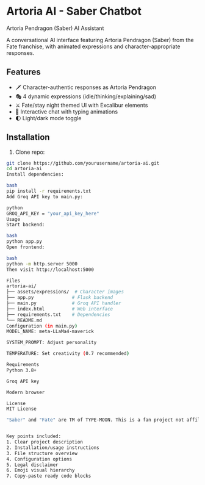 # Artoria AI - Saber Chatbot

Artoria Pendragon (Saber) AI Assistant

A conversational AI interface featuring Artoria Pendragon (Saber) from the Fate franchise, with animated expressions and character-appropriate responses.

## Features
- 🗡️ Character-authentic responses as Artoria Pendragon
- 🎭 4 dynamic expressions (idle/thinking/explaining/sad)
- ⚔️ Fate/stay night themed UI with Excalibur elements
- 💬 Interactive chat with typing animations
- 🌓 Light/dark mode toggle

## Installation
1. Clone repo:
```bash
git clone https://github.com/yourusername/artoria-ai.git
cd artoria-ai
Install dependencies:

bash
pip install -r requirements.txt
Add Groq API key to main.py:

python
GROQ_API_KEY = "your_api_key_here"
Usage
Start backend:

bash
python app.py
Open frontend:

bash
python -m http.server 5000
Then visit http://localhost:5000

Files
artoria-ai/
├── assets/expressions/  # Character images
├── app.py              # Flask backend
├── main.py             # Groq API handler
├── index.html          # Web interface
├── requirements.txt    # Dependencies
└── README.md
Configuration (in main.py)
MODEL_NAME: meta-LLaMa4-maverick

SYSTEM_PROMPT: Adjust personality

TEMPERATURE: Set creativity (0.7 recommended)

Requirements
Python 3.8+

Groq API key

Modern browser

License
MIT License

"Saber" and "Fate" are TM of TYPE-MOON. This is a fan project not affiliated with TYPE-MOON.


Key points included:
1. Clear project description
2. Installation/usage instructions
3. File structure overview
4. Configuration options
5. Legal disclaimer
6. Emoji visual hierarchy
7. Copy-paste ready code blocks
